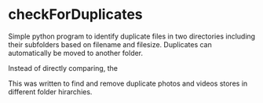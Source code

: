 # checkForDuplicates
Simple python program to identify duplicate files in two directories including their subfolders based on filename and filesize.
Duplicates can automatically be moved to another folder.

Instead of directly comparing, the 

This was written to find and remove duplicate photos and videos stores in different folder hirarchies.
